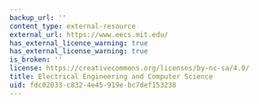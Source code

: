 ```yaml
---
backup_url: ''
content_type: external-resource
external_url: https://www.eecs.mit.edu/
has_external_licence_warning: true
has_external_license_warning: true
is_broken: ''
license: https://creativecommons.org/licenses/by-nc-sa/4.0/
title: Electrical Engineering and Computer Science
uid: fdc02033-c832-4e45-919e-bc7def153238
---
```

